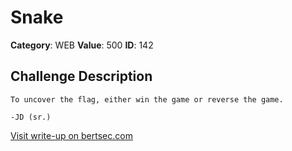 # Snake
**Category**: WEB
**Value**: 500
**ID**: 142

## Challenge Description
```
To uncover the flag, either win the game or reverse the game.

-JD (sr.)
```

[Visit write-up on bertsec.com](https://bertsec.com/snake)
